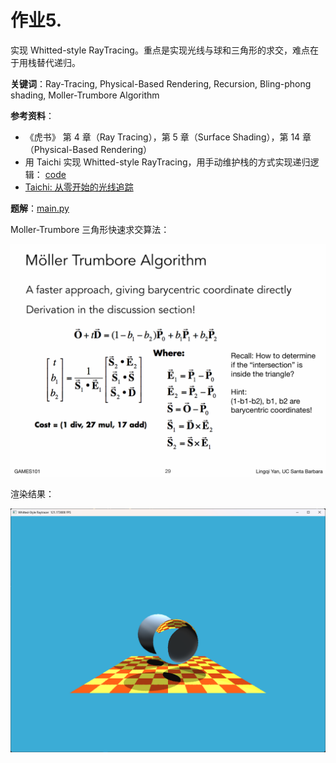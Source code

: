 # 作业5.

实现 Whitted-style RayTracing。重点是实现光线与球和三角形的求交，难点在于用栈替代递归。

**关键词**：Ray-Tracing, Physical-Based Rendering, Recursion, Bling-phong shading, Moller-Trumbore Algorithm

**参考资料**：
- 《虎书》 第 4 章（Ray Tracing），第 5 章（Surface Shading），第 14 章（Physical-Based Rendering）
- 用 Taichi 实现 Whitted-style RayTracing，用手动维护栈的方式实现递归逻辑： [code](https://github.com/erizmr/taichi_ray_tracing/blob/master/3_2_whitted_style_ray_tracing.py)
- [Taichi: 从零开始的光线追踪](https://shao.fun/blog/w/taichi-ray-tracing.html)

**题解**：[main.py](./_main.py)


Moller-Trumbore 三角形快速求交算法：

![](./imgs/Moller-Trumbore-Algorithm.png)


渲染结果：

![](./imgs/whitted-style%20RT%20result.png)



